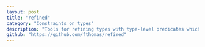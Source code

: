 ```yaml
---
layout: post
title: "refined"
category: "Constraints on types"
description: "Tools for refining types with type-level predicates which constrain the set of values described by the refined type, for example restricting to positive or negative numbers."
github: "https://github.com/fthomas/refined"
---
```

